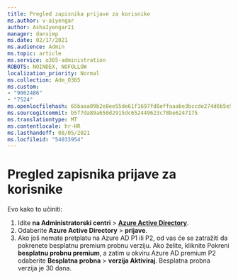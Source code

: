 ```yaml
---
title: Pregled zapisnika prijave za korisnike
ms.author: v-aiyengar
author: AshaIyengar21
manager: dansimp
ms.date: 02/17/2021
ms.audience: Admin
ms.topic: article
ms.service: o365-administration
ROBOTS: NOINDEX, NOFOLLOW
localization_priority: Normal
ms.collection: Adm_O365
ms.custom:
- "9002486"
- "7524"
ms.openlocfilehash: 65baaa09b2e8ee55de61f1697fd8effaaabe3bccde274d6b5e5ab2382bdca8c8
ms.sourcegitcommit: b5f7da89a650d2915dc652449623c78be6247175
ms.translationtype: MT
ms.contentlocale: hr-HR
ms.lasthandoff: 08/05/2021
ms.locfileid: "54033954"
---
```

# <a name="review-sign-in-logs-for-users"></a>Pregled zapisnika prijave za korisnike

Evo kako to učiniti:

1. Idite **na Administratorski centri**  >  **[Azure Active Directory](https://go.microsoft.com/fwlink/p/?linkid=2067268)**.
1. Odaberite **Azure Active Directory**  >  **prijave**.
1. Ako još nemate pretplatu na Azure AD P1 ili P2, od vas će se zatražiti da pokrenete besplatnu premium probnu verziju. Ako želite, kliknite Pokreni **besplatnu probnu premium**, a zatim u okviru Azure AD premium P2 odaberite **Besplatna probna**  >  **verzija Aktiviraj**. Besplatna probna verzija je 30 dana.